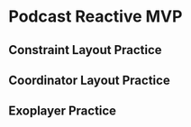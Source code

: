 # Podcast Reactive MVP

## Constraint Layout Practice
## Coordinator Layout Practice
## Exoplayer Practice
